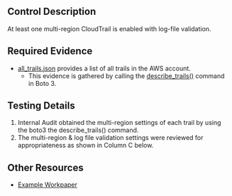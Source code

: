 ## Control Description
At least one multi-region CloudTrail is enabled with log-file validation.

## Required Evidence
* [all_trails.json](./all_trails.json) provides a list of all trails in the AWS account.
  * This evidence is gathered by calling the [describe_trails()](https://boto3.amazonaws.com/v1/documentation/api/1.26.93/reference/services/cloudtrail/client/describe_trails.html) command in Boto 3. 

## Testing Details
1. Internal Audit obtained the multi-region settings of each trail by using the boto3 the describe_trails() command.
2. The multi-region & log file validation settings were reviewed for appropriateness as shown in Column C below.

## Other Resources
- [Example Workpaper](https://docs.google.com/spreadsheets/d/1bGfbXUTSzVCSGCWn7UtG6QN4wWeEKdrubygcCuDDjbI/edit?gid=1065714791)
